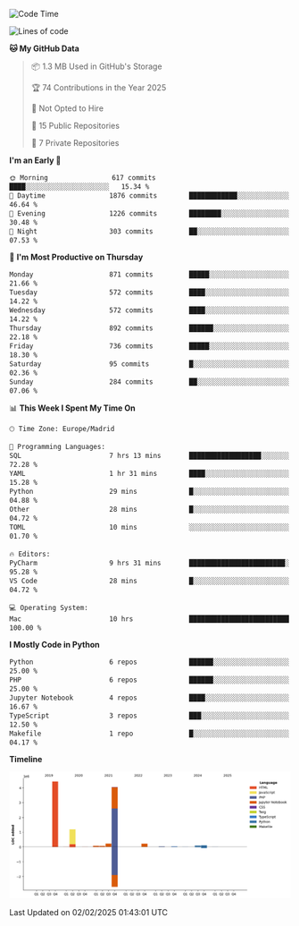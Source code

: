 <!--START_SECTION:waka-->
![Code Time](http://img.shields.io/badge/Code%20Time-614%20hrs%2032%20mins-blue)

![Lines of code](https://img.shields.io/badge/From%20Hello%20World%20I%27ve%20Written-10.5%20million%20lines%20of%20code-blue)

**🐱 My GitHub Data** 

> 📦 1.3 MB Used in GitHub's Storage 
 > 
> 🏆 74 Contributions in the Year 2025
 > 
> 🚫 Not Opted to Hire
 > 
> 📜 15 Public Repositories 
 > 
> 🔑 7 Private Repositories 
 > 
**I'm an Early 🐤** 

```text
🌞 Morning                617 commits         ████░░░░░░░░░░░░░░░░░░░░░   15.34 % 
🌆 Daytime                1876 commits        ████████████░░░░░░░░░░░░░   46.64 % 
🌃 Evening                1226 commits        ████████░░░░░░░░░░░░░░░░░   30.48 % 
🌙 Night                  303 commits         ██░░░░░░░░░░░░░░░░░░░░░░░   07.53 % 
```
📅 **I'm Most Productive on Thursday** 

```text
Monday                   871 commits         █████░░░░░░░░░░░░░░░░░░░░   21.66 % 
Tuesday                  572 commits         ████░░░░░░░░░░░░░░░░░░░░░   14.22 % 
Wednesday                572 commits         ████░░░░░░░░░░░░░░░░░░░░░   14.22 % 
Thursday                 892 commits         ██████░░░░░░░░░░░░░░░░░░░   22.18 % 
Friday                   736 commits         █████░░░░░░░░░░░░░░░░░░░░   18.30 % 
Saturday                 95 commits          █░░░░░░░░░░░░░░░░░░░░░░░░   02.36 % 
Sunday                   284 commits         ██░░░░░░░░░░░░░░░░░░░░░░░   07.06 % 
```


📊 **This Week I Spent My Time On** 

```text
🕑︎ Time Zone: Europe/Madrid

💬 Programming Languages: 
SQL                      7 hrs 13 mins       ██████████████████░░░░░░░   72.28 % 
YAML                     1 hr 31 mins        ████░░░░░░░░░░░░░░░░░░░░░   15.28 % 
Python                   29 mins             █░░░░░░░░░░░░░░░░░░░░░░░░   04.88 % 
Other                    28 mins             █░░░░░░░░░░░░░░░░░░░░░░░░   04.72 % 
TOML                     10 mins             ░░░░░░░░░░░░░░░░░░░░░░░░░   01.70 % 

🔥 Editors: 
PyCharm                  9 hrs 31 mins       ████████████████████████░   95.28 % 
VS Code                  28 mins             █░░░░░░░░░░░░░░░░░░░░░░░░   04.72 % 

💻 Operating System: 
Mac                      10 hrs              █████████████████████████   100.00 % 
```

**I Mostly Code in Python** 

```text
Python                   6 repos             ██████░░░░░░░░░░░░░░░░░░░   25.00 % 
PHP                      6 repos             ██████░░░░░░░░░░░░░░░░░░░   25.00 % 
Jupyter Notebook         4 repos             ████░░░░░░░░░░░░░░░░░░░░░   16.67 % 
TypeScript               3 repos             ███░░░░░░░░░░░░░░░░░░░░░░   12.50 % 
Makefile                 1 repo              █░░░░░░░░░░░░░░░░░░░░░░░░   04.17 % 
```



**Timeline**

![Lines of Code chart](https://raw.githubusercontent.com/danisoronellas/danisoronellas/main/assets/bar_graph.png)


 Last Updated on 02/02/2025 01:43:01 UTC
<!--END_SECTION:waka-->
